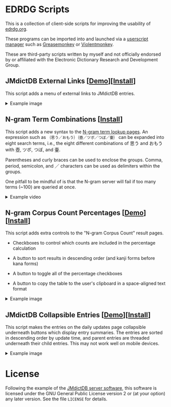 # EDRDG Scripts
This is a collection of client-side scripts for improving the
usability of [edrdg.org](https://www.edrdg.org/).

These programs can be imported into and launched via a
[userscript manager](https://en.wikipedia.org/wiki/Userscript_manager)
such as [Greasemonkey](https://en.wikipedia.org/wiki/Greasemonkey) or
[Violentmonkey](https://violentmonkey.github.io/).

These are third-party scripts written by myself and not officially endorsed by or
affiliated with the Electronic Dictionary Research and Development Group.

## JMdictDB External Links [[Demo](https://stephenmk.github.io/jmdictdb/link_menu_demo.html)][[Install](https://github.com/stephenmk/edrdg-scripts/raw/main/jmdictdb_ext_link_menu.user.js)]

This script adds a menu of external links to JMdictDB entries.

<details>
  <summary>Example image</summary>

  ![JMdictDB External Links Example Image](img/links2.png)
</details>


## N-gram Term Combinations [[Install](https://github.com/stephenmk/edrdg-scripts/raw/main/ngram_group_parser.user.js)]

This script adds a new syntax to the [N-gram term lookup pages](https://www.edrdg.org/~jwb/ngramcounts.html).
An expression such as `｛思う／おもう｝｛壺／ツボ／つぼ／壷｝` can be
expanded into eight search terms, i.e., the eight different
combinations of 思う and おもう with 壺, ツボ, つぼ, and 壷.

Parentheses and curly braces can be used to enclose the groups. Comma,
period, semicolon, and ／ characters can be used as delimiters within
the groups.

One pitfall to be mindful of is that the N-gram server will fail if too many terms (~100) are queried at once.

<details>
  <summary>Example video</summary>

  https://user-images.githubusercontent.com/8003332/220212398-e7c1dff5-bd96-4bdd-b880-fc060ae34d95.mp4
</details>


## N-gram Corpus Count Percentages [[Demo](https://stephenmk.github.io/jmdictdb/corpus_counts_demo.html)][[Install](https://github.com/stephenmk/edrdg-scripts/raw/main/corpus_count_percentages.user.js)]

This script adds extra controls to the "N-gram Corpus Count" result pages.

* Checkboxes to control which counts are included in the percentage
  calculation

* A button to sort results in descending order (and kanji forms before
  kana forms)

* A button to toggle all of the percentage checkboxes

* A button to copy the table to the user's clipboard in a
  space-aligned text format

<details>
  <summary>Example image</summary>

  ![N-gram Corpus Count Percentages Example Image](img/counts3.png)
</details>


## JMdictDB Collapsible Entries [[Demo](https://stephenmk.github.io/jmdictdb/updates_demo.html)][[Install](https://github.com/stephenmk/edrdg-scripts/raw/main/jmdictdb_collapsible_updates.user.js)]

This script makes the entries on the daily updates page collapsible
underneath buttons which display entry summaries. The entries are
sorted in descending order by update time, and parent entries are
threaded underneath their child entries. This may not work well on
mobile devices.

<details>
  <summary>Example image</summary>

  ![JMdictDB Collapsible Entries Example Image](img/updates.png)
</details>


# License
Following the example of the [JMdictDB server software](https://gitlab.com/yamagoya/jmdictdb),
this software is licensed under the GNU General Public License version 2 or (at your option)
any later version. See the file `LICENSE` for details.
